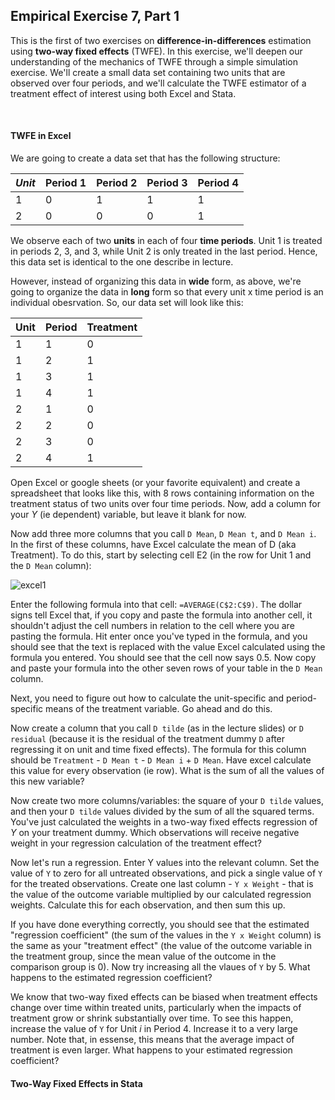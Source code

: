 ## Empirical Exercise 7, Part 1  

This is the first of two exercises on **difference-in-differences** estimation using **two-way fixed effects** (TWFE).  In this exercise, 
we'll deepen our understanding of the mechanics of TWFE through a simple simulation exercise.  We'll create a small data 
set containing two units that are observed over four periods, and we'll calculate the TWFE estimator of a treatment effect 
of interest using both Excel and Stata.

<br>

#### TWFE in Excel

We are going to create a data set that has the following structure:

_Unit_|Period 1|Period 2|Period 3|Period 4
----|--------|--------|--------|--------
1| 0 | 1 | 1 | 1 
2| 0 | 0 | 0 | 1

We observe each of two **units** in each of four **time periods**.  Unit 1 
is treated in periods 2, 3, and 3, while Unit 2 is only treated in the last period.  Hence, this 
data set is identical to the one describe in lecture.

However, instead of organizing this data in **wide** form, as above, we're going to organize the 
data in **long** form so that every unit x time period is an individual obesrvation.  So, our data set will look like 
this:

Unit|Period|Treatment
----|------|---------
1|1|0
1|2|1
1|3|1
1|4|1
2|1|0
2|2|0
2|3|0
2|4|1

Open Excel or google sheets (or your favorite equivalent) and create a spreadsheet that looks like this, with 8 rows containing information 
on the treatment status of two units over four time periods.  Now, add a column for your _Y_ (ie dependent) variable, but 
leave it blank for now.  

Now add three more columns that you call `D Mean`, `D Mean t`, and `D Mean i`.  In the first of these columns, 
have Excel calculate the mean of D (aka Treatment).  To do this, start by selecting cell E2 (in the row 
for Unit 1 and the `D Mean` column):

![excel1](https://pjakiela.github.io/ECON379/exercises/E7-TWFE/excel1.png)

Enter the following formula into that cell: `=AVERAGE(C$2:C$9)`.  The dollar signs tell 
Excel that, if you copy and paste the formula into another cell, it shouldn't adjust the 
cell numbers in relation to the cell where you are pasting the formula.  Hit enter once 
you've typed in the formula, and you should see that the text is replaced with the 
value Excel calculated using the formula you entered.  You should see that the cell now 
says 0.5.  Now copy and paste your formula into the other seven rows of your table in the 
`D Mean` column.

Next, you need to figure out how to calculate the unit-specific and period-specific means 
of the treatment variable.  Go ahead and do this.  

Now create a column that you call `D tilde` (as in the lecture slides) or `D residual` (because 
it is the residual of the treatment dummy `D` after regressing it on unit and time fixed effects).  The 
formula for this column should be `Treatment` - `D Mean t` - `D Mean i` + `D Mean`.  Have excel 
calculate this value for every observation (ie row).  What is the sum of all the values of this new variable?

Now create two more columns/variables:  the square of your `D tilde` values, and then your `D tilde` values 
divided by the sum of all the squared terms.  You've just calculated the weights in a two-way fixed effects regression 
of _Y_ on your treatment dummy.  Which observations will receive negative weight in your regression calculation 
of the treatment effect?  

Now let's run a regression.  Enter Y values into the relevant column.  Set the value of `Y` to zero for all 
untreated observations, and pick a single value of `Y` for the treated observations.  Create one last 
column - `Y x Weight` - that is the value of the outcome variable multiplied by our calculated regression 
weights.  Calculate this for each observation, and then sum this up.  

If you have done everything correctly, you should see that the estimated "regression coefficient" (the sum 
of the values in the `Y x Weight` column) is the same as your "treatment effect" (the value of the outcome 
variable in the treatment group, since the mean value of the outcome in the comparison group is 0).  Now 
try increasing all the vlaues of `Y` by 5.  What happens to the estimated regression coefficient?

We know that two-way fixed effects can be biased when treatment effects change over time within treated units, 
particularly when the impacts of treatment grow or shrink substantially over time.  To see this happen, increase 
the value of `Y` for Unit _i_ in Period 4.  Increase it to a very large number.  Note that, in essense, this means 
that the average impact of treatment is even larger.  What happens to your estimated regression coefficient?

#### Two-Way Fixed Effects in Stata

